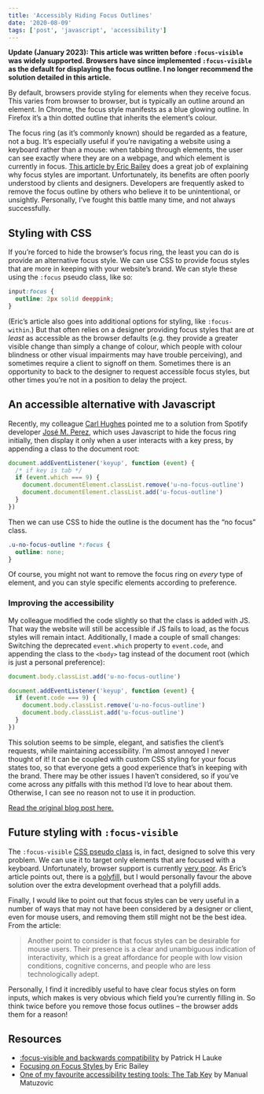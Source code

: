 ```yaml
---
title: 'Accessibly Hiding Focus Outlines'
date: '2020-08-09'
tags: ['post', 'javascript', 'accessibility']
---
```


**Update (January 2023): This article was written before `:focus-visible` was widely supported. Browsers have since implemented `:focus-visible` as the default for displaying the focus outline. I no longer recommend the solution detailed in this article.**

By default, browsers provide styling for elements when they receive focus. This varies from browser to browser, but is typically an outline around an element. In Chrome, the focus style manifests as a blue glowing outline. In Firefox it’s a thin dotted outline that inherits the element’s colour.

The focus ring (as it’s commonly known) should be regarded as a feature, not a bug. It’s especially useful if you’re navigating a website using a keyboard rather than a mouse: when tabbing through elements, the user can see exactly where they are on a webpage, and which element is currently in focus. [This article by Eric Bailey](https://css-tricks.com/focusing-on-focus-styles/) does a great job of explaining why focus styles are important. Unfortunately, its benefits are often poorly understood by clients and designers. Developers are frequently asked to remove the focus outline by others who believe it to be unintentional, or unsightly. Personally, I’ve fought this battle many time, and not always successfully.

## Styling with CSS

If you’re forced to hide the browser’s focus ring, the least you can do is provide an alternative focus style. We can use CSS to provide focus styles that are more in keeping with your website’s brand. We can style these using the `:focus` pseudo class, like so:

```css
input:focus {
  outline: 2px solid deeppink;
}
```

(Eric’s article also goes into additional options for styling, like `:focus-within`.) But that often relies on a designer providing focus styles that are _at least_ as accessible as the browser defaults (e.g. they provide a greater visible change than simply a change of colour, which people with colour blindness or other visual impairments may have trouble perceiving), and sometimes require a client to signoff on them. Sometimes there is an opportunity to back to the designer to request accessible focus styles, but other times you’re not in a position to delay the project.

## An accessible alternative with Javascript

Recently, my colleague [Carl Hughes](https://twitter.com/codekipple) pointed me to a solution from Spotify developer [José M. Perez](https://jmperezperez.com), which uses Javascript to hide the focus ring initially, then display it only when a user interacts with a key press, by appending a class to the document root:

```js
document.addEventListener('keyup', function (event) {
  /* if key is tab */
  if (event.which === 9) {
    document.documentElement.classList.remove('u-no-focus-outline')
    document.documentElement.classList.add('u-focus-outline')
  }
})
```

Then we can use CSS to hide the outline is the document has the “no focus” class.

```css
.u-no-focus-outline *:focus {
  outline: none;
}
```

Of course, you might not want to remove the focus ring on _every_ type of element, and you can style specific elements according to preference.

### Improving the accessibility

My colleague modified the code slightly so that the class is added with JS. That way the website will still be accessible if JS fails to load, as the focus styles will remain intact. Additionally, I made a couple of small changes: Switching the deprecated `event.which` property to `event.code`, and appending the class to the `<body>` tag instead of the document root (which is just a personal preference):

```js
document.body.classList.add('u-no-focus-outline')

document.addEventListener('keyup', function (event) {
  if (event.code === 9) {
    document.body.classList.remove('u-no-focus-outline')
    document.body.classList.add('u-focus-outline')
  }
})
```

This solution seems to be simple, elegant, and satisfies the client’s requests, while maintaining accessibility. I’m almost annoyed I never thought of it! It can be coupled with custom CSS styling for your focus states too, so that everyone gets a good experience that’s in keeping with the brand. There may be other issues I haven’t considered, so if you’ve come across any pitfalls with this method I’d love to hear about them. Otherwise, I can see no reason not to use it in production.

[Read the original blog post here.](https://jmperezperez.com/outline-focus-ring-a11y/)

## Future styling with `:focus-visible`

The `:focus-visible` [CSS pseudo class](https://developer.mozilla.org/en-US/docs/Web/CSS/:focus-visible) is, in fact, designed to solve this very problem. We can use it to target only elements that are focused with a keyboard. Unfortunately, browser support is currently [very poor](https://caniuse.com/#search=focus-visible). As Eric’s article points out, there is a [polyfill](https://github.com/WICG/focus-visible), but I would personally favour the above solution over the extra development overhead that a polyfill adds.

Finally, I would like to point out that focus styles can be very useful in a number of ways that may not have been considered by a designer or client, even for mouse users, and removing them still might not be the best idea. From the article:

> Another point to consider is that focus styles can be desirable for mouse users. Their presence is a clear and unambiguous indication of interactivity, which is a great affordance for people with low vision conditions, cognitive concerns, and people who are less technologically adept.

Personally, I find it incredibly useful to have clear focus styles on form inputs, which makes is very obvious which field you’re currently filling in. So think twice before you remove those focus outlines – the browser adds them for a reason!

## Resources

- [:focus-visible and backwards compatibility](https://developer.paciellogroup.com/blog/2018/03/focus-visible-and-backwards-compatibility/) by Patrick H Lauke
- [Focusing on Focus Styles ](https://css-tricks.com/focusing-on-focus-styles/) by Eric Bailey
- [One of my favourite accessibility testing tools: The Tab Key](https://www.matuzo.at/blog/testing-with-tab/) by Manual Matuzovic

